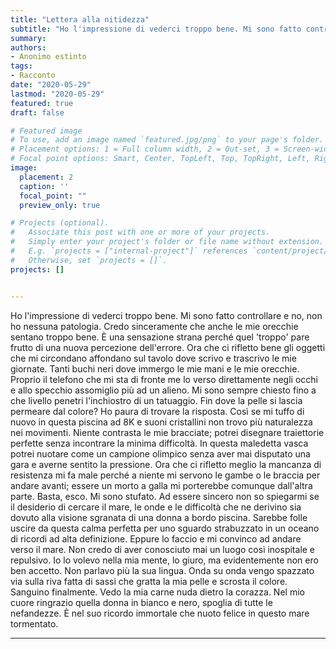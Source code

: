 ```yaml
---
title: "Lettera alla nitidezza"
subtitle: "Ho l'impressione di vederci troppo bene. Mi sono fatto controllare e no, non ho nessuna patologia."
summary: 
authors:
- Anonimo estinto
tags:
- Racconto
date: "2020-05-29"
lastmod: "2020-05-29"
featured: true
draft: false

# Featured image
# To use, add an image named `featured.jpg/png` to your page's folder.
# Placement options: 1 = Full column width, 2 = Out-set, 3 = Screen-width
# Focal point options: Smart, Center, TopLeft, Top, TopRight, Left, Right, BottomLeft, Bottom, BottomRight
image:
  placement: 2
  caption: ''
  focal_point: ""
  preview_only: true

# Projects (optional).
#   Associate this post with one or more of your projects.
#   Simply enter your project's folder or file name without extension.
#   E.g. `projects = ["internal-project"]` references `content/project/deep-learning/index.md`.
#   Otherwise, set `projects = []`.
projects: []


---
```

Ho l'impressione di vederci troppo bene. Mi sono fatto controllare e no, non ho nessuna patologia. Credo sinceramente che anche le mie orecchie sentano troppo bene. È una sensazione strana perché quel 'troppo' pare frutto di una nuova percezione dell'errore. Ora che ci rifletto bene gli oggetti che mi circondano affondano sul tavolo dove scrivo e trascrivo le mie giornate. Tanti buchi neri dove immergo le mie mani e le mie orecchie. Proprio il telefono che mi sta di fronte me lo verso direttamente negli occhi e allo specchio assomiglio più ad un alieno. Mi sono sempre chiesto fino a che livello penetri l'inchiostro di un tatuaggio. Fin dove la pelle si lascia permeare dal colore? Ho paura di trovare la risposta. Così se mi tuffo di nuovo in questa piscina ad 8K e suoni cristallini non trovo più naturalezza nei movimenti. Niente contrasta le mie bracciate; potrei disegnare traiettorie perfette senza incontrare la minima difficoltà. In questa maledetta vasca potrei nuotare come un campione olimpico senza aver mai disputato una gara e averne sentito la pressione. Ora che ci rifletto meglio la mancanza di resistenza mi fa male perché a niente mi servono le gambe o le braccia per andare avanti; essere un morto a galla mi porterebbe comunque dall'altra parte. Basta, esco. Mi sono stufato. Ad essere sincero non so spiegarmi se il desiderio di cercare il mare, le onde e le difficoltà che ne derivino sia dovuto alla visione sgranata di una donna a bordo piscina. Sarebbe folle uscire da questa calma perfetta per uno sguardo strabuzzato in un oceano di ricordi ad alta definizione. Eppure lo faccio e mi convinco ad andare verso il mare. Non credo di aver conosciuto mai un luogo così inospitale e repulsivo. Io lo volevo nella mia mente, lo giuro, ma evidentemente non ero ben accetto. Non parlavo più la sua lingua. Onda su onda vengo spazzato via sulla riva fatta di sassi che gratta la mia pelle e scrosta il colore. Sanguino finalmente. Vedo la mia carne nuda dietro la corazza. Nel mio cuore ringrazio quella donna in bianco e nero, spoglia di tutte le nefandezze. È nel suo ricordo immortale che nuoto felice in questo mare tormentato. 

---

